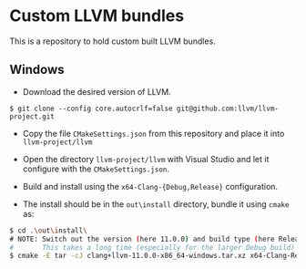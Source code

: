 # Custom LLVM bundles #

This is a repository to hold custom built LLVM bundles.

## Windows ##

* Download the desired version of LLVM.

```
$ git clone --config core.autocrlf=false git@github.com:llvm/llvm-project.git
```

* Copy the file `CMakeSettings.json` from this repository and place it into `llvm-project/llvm`

* Open the directory `llvm-project/llvm` with Visual Studio and let it configure with the `CMakeSettings.json`.

* Build and install using the `x64-Clang-{Debug,Release}` configuration.

* The install should be in the `out\install` directory, bundle it using `cmake` as:

```sh
$ cd .\out\install\
# NOTE: Switch out the version (here 11.0.0) and build type (here Release)
#       This takes a long time (especially for the larger Debug build)
$ cmake -E tar -cJ clang+llvm-11.0.0-x86_64-windows.tar.xz x64-Clang-Release
```
